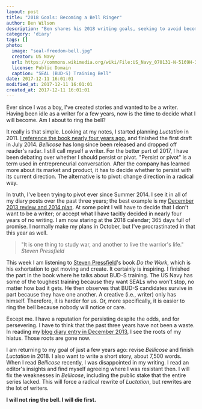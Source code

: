 ```yaml
---
layout: post
title: "2018 Goals: Becoming a Bell Ringer"
author: Ben Wilson
description: "Ben shares his 2018 writing goals, seeking to avoid becoming a bell ringer."
category: 'diary'
tags: []
photo:
  image: "seal-freedom-bell.jpg"
  creator: US Navy
  url: https://commons.wikimedia.org/wiki/File:US_Navy_070131-N-5169H-322_Basic_Underwater_Demolition-SEAL_(BUD-S)_students_perform_Log_PT_during_hell_week_at_the_Naval_Special_Warfare_Center.jpg
  license: Public Domain
  caption: "SEAL (BUD-S) Training Bell"
date: 2017-12-11 16:01:01
modified_at: 2017-12-11 16:01:01
created_at: 2017-12-11 16:01:01
---
```


Ever since I was a boy, I've created stories and wanted to be a writer. Having been idle as a writer for a few years, now is the time to decide what I will become. Am I about to ring the bell?

<!-- more -->

It really is that simple. Looking at my notes, I started planning *Luctation* in 2011. [I reference the book nearly four years ago](/postal-marine-series/finished-bellicose-draft/), and finished the first draft in July 2014. *Bellicose* has long since been released and dropped off reader's radar. I still call myself a writer. For the better part of 2017, I have been debating over whether I should persist or pivot.
 "Persist or pivot" is a term used in entrepreneurial conversation. After the company has learned more about its market and product, it has to decide whether to persist with its current direction. The alternative is to pivot: change direction in a radical way.

In truth, I've been trying to pivot ever since Summer 2014. I see it in all of my diary posts over the past three years; the best example is my [December 2013 review and 2014 plan](/diary/a-gutsy-year/). At some point I will have to decide that I don't want to be a writer; or accept what I have tacitly decided in nearly four years of no writing. I am now staring at the 2018 calendar; 365 days full of promise. I normally make my plans in October, but I've procrastinated in that this year as well.

> "It is one thing to study war, and another to live the warrior's life."
> <cite>Steven Pressfield</cite>

This week I am listening to [Steven Pressfield](http://www.stevenpressfield.com/)'s book *Do the Work*, which is his exhortation to get moving and create. It certainly is inspiring. I finished the part in the book where he talks about BUD-S training. The US Navy has some of the toughest training because they want SEALs who won't stop, no matter how bad it gets. He then observes that BUD-S candidates survive in part because they have one another. A creative (i.e., writer) only has himself. Therefore, it is harder for us. Or, more specifically, it is easier to ring the bell because nobody will notice or care.

Except me. I have a reputation for persisting despite the odds, and for persevering. I have to think that the past three years have not been a waste. In reading my [blog diary entry in December 2013](/diary/a-gutsy-year/), I see the roots of my hiatus. Those roots are gone now.

I am returning to my goal of just a few years ago: revise *Bellicose* and finish *Luctation* in 2018. I also want to write a short story, about 7,500 words. When I read *Bellicose* recently, I was disappointed in my writing. I read an editor's insights and find myself agreeing where I was resistant then. I will fix the weaknesses in *Bellicose*, including the public stake that the entire series lacked. This will force a radical rewrite of *Luctation*, but rewrites are the lot of writers.

**I will not ring the bell. I will die first.**

